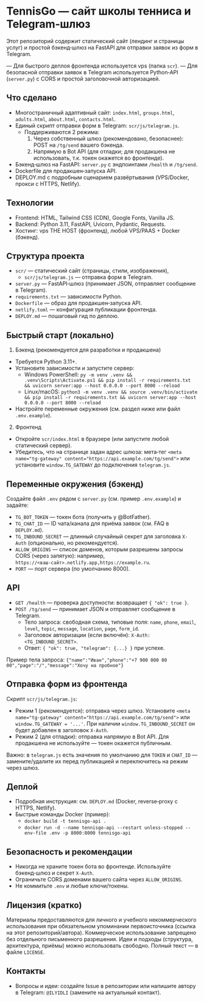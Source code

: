 # TennisGo — сайт школы тенниса и Telegram‑шлюз

Этот репозиторий содержит статический сайт (лендинг и страницы услуг) и простой бэкенд‑шлюз на FastAPI для отправки заявок из форм в Telegram.

— Для быстрого деплоя фронтенда используется vps (папка `scr`).
— Для безопасной отправки заявок в Telegram используется Python‑API (`server.py`) с CORS и простой заголовочной авторизацией.


## Что сделано

- Многостраничный адаптивный сайт: `index.html`, `groups.html`, `adults.html`, `about.html`, `contacts.html`.
- Единый скрипт отправки форм в Telegram: `scr/js/telegram.js`.
  - Поддерживаются 2 режима:
    1) Через собственный шлюз (рекомендовано, безопаснее): POST на `/tg/send` вашего бэкенда.
    2) Напрямую в Bot API (для отладки; для продакшена не использовать, т.к. токен окажется во фронтенде).
- Бэкенд‑шлюз на FastAPI: `server.py` с эндпоинтами `/health` и `/tg/send`.
- Dockerfile для продакшен‑запуска API.
- DEPLOY.md с подробным сценарием развёртывания (VPS/Docker, прокси с HTTPS, Netlify).


## Технологии

- Frontend: HTML, Tailwind CSS (CDN), Google Fonts, Vanilla JS.
- Backend: Python 3.11, FastAPI, Uvicorn, Pydantic, Requests.
- Хостинг: vps THE HOST (фронтенд), любой VPS/PAAS + Docker (бэкенд).


## Структура проекта

- `scr/` — статический сайт (страницы, стили, изображения),
  - `scr/js/telegram.js` — отправка форм в Telegram.
- `server.py` — FastAPI‑шлюз (принимает JSON, отправляет сообщение в Telegram).
- `requirements.txt` — зависимости Python.
- `Dockerfile` — образ для продакшен‑запуска API.
- `netlify.toml` — конфигурация публикации фронтенда.
- `DEPLOY.md` — пошаговый гид по деплою.


## Быстрый старт (локально)

1) Бэкенд (рекомендуется для разработки и продакшена)
- Требуется Python 3.11+.
- Установите зависимости и запустите сервер:
  - Windows PowerShell: `py -m venv .venv && .venv\Scripts\Activate.ps1 && pip install -r requirements.txt && uvicorn server:app --host 0.0.0.0 --port 8000 --reload`
  - Linux/macOS: `python3 -m venv .venv && source .venv/bin/activate && pip install -r requirements.txt && uvicorn server:app --host 0.0.0.0 --port 8000 --reload`
- Настройте переменные окружения (см. раздел ниже или файл `.env.example`).

2) Фронтенд
- Откройте `scr/index.html` в браузере (или запустите любой статический сервер).
- Убедитесь, что на странице задан адрес шлюза: мета‑тег `<meta name="tg-gateway" content="https://api.example.com/tg/send">` или установите `window.TG_GATEWAY` до подключения `telegram.js`.


## Переменные окружения (бэкенд)

Создайте файл `.env` рядом с `server.py` (см. пример `.env.example`) и задайте:

- `TG_BOT_TOKEN` — токен бота (получить у @BotFather).
- `TG_CHAT_ID` — ID чата/канала для приёма заявок (см. FAQ в `DEPLOY.md`).
- `TG_INBOUND_SECRET` — длинный случайный секрет для заголовка `X-Auth` (опционально, но рекомендуется).
- `ALLOW_ORIGINS` — список доменов, которым разрешены запросы CORS (через запятую): например, `https://<ваш‑сайт>.netlify.app,https://example.ru`.
- `PORT` — порт сервера (по умолчанию 8000).


## API

- `GET /health` — проверка доступности: возвращает `{ "ok": true }`.
- `POST /tg/send` — принимает JSON и отправляет сообщение в Telegram.
  - Тело запроса: свободная схема, типовые поля: `name`, `phone`, `email`, `level`, `topic`, `message`, `location`, `page`, `form_id`.
  - Заголовок авторизации (если включён): `X-Auth: <TG_INBOUND_SECRET>`.
  - Ответ: `{ "ok": true, "telegram": {...} }` при успехе.

Пример тела запроса:
`{"name":"Иван","phone":"+7 900 000 00 00","page":"/","message":"Хочу на пробное"}`


## Отправка форм из фронтенда

Скрипт `scr/js/telegram.js`:

- Режим 1 (рекомендуется): отправка через шлюз. Установите `<meta name="tg-gateway" content="https://api.example.com/tg/send">` или `window.TG_GATEWAY = '...'`. При наличии `window.TG_INBOUND_SECRET` он будет добавлен в заголовок `X-Auth`.
- Режим 2 (для отладки): отправка напрямую в Bot API. Для продакшена не используйте — токен окажется публичным.

Важно: в `telegram.js` есть значения по умолчанию для `TOKEN` и `CHAT_ID` — замените/удалите их перед публикацией и переключитесь на режим через шлюз.


## Деплой

- Подробная инструкция: см. `DEPLOY.md` (Docker, reverse‑proxy с HTTPS, Netlify).
- Быстрые команды Docker (пример):
  - `docker build -t tennisgo-api .`
  - `docker run -d --name tennisgo-api --restart unless-stopped --env-file .env -p 8000:8000 tennisgo-api`


## Безопасность и рекомендации

- Никогда не храните токен бота во фронтенде. Используйте бэкенд‑шлюз и секрет `X-Auth`.
- Ограничьте CORS доменами вашего сайта через `ALLOW_ORIGINS`.
- Не коммитьте `.env` и любые ключи/токены.


## Лицензия (кратко)

Материалы предоставляются для личного и учебного некоммерческого использования при обязательном упоминании первоисточника (ссылка на этот репозиторий/автора). Коммерческое использование запрещено без отдельного письменного разрешения. Идеи и подходы (структура, архитектура, приёмы) можно использовать свободно. Полный текст — в файле `LICENSE`.


## Контакты

- Вопросы и идеи: создайте Issue в репозитории или напишите автору в Telegram: `@ILYIDLI` (замените на актуальный контакт).

